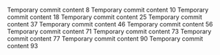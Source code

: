 Temporary commit content 8
Temporary commit content 10
Temporary commit content 18
Temporary commit content 25
Temporary commit content 37
Temporary commit content 46
Temporary commit content 56
Temporary commit content 71
Temporary commit content 73
Temporary commit content 77
Temporary commit content 90
Temporary commit content 93
